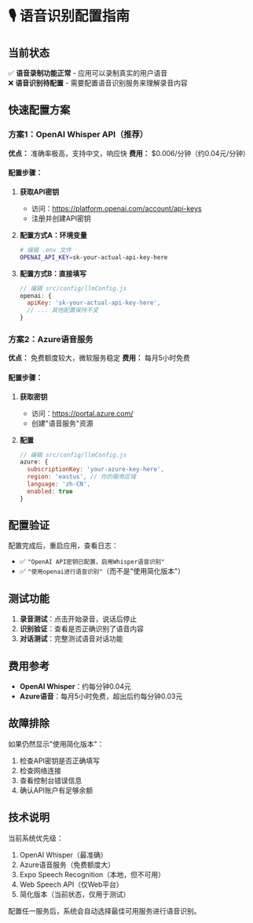 # 🎙️ 语音识别配置指南

## 当前状态
✅ **语音录制功能正常** - 应用可以录制真实的用户语音  
❌ **语音识别待配置** - 需要配置语音识别服务来理解录音内容

## 快速配置方案

### 方案1：OpenAI Whisper API（推荐）

**优点：** 准确率极高，支持中文，响应快
**费用：** $0.006/分钟（约0.04元/分钟）

#### 配置步骤：

1. **获取API密钥**
   - 访问：https://platform.openai.com/account/api-keys
   - 注册并创建API密钥

2. **配置方式A：环境变量**
   ```bash
   # 编辑 .env 文件
   OPENAI_API_KEY=sk-your-actual-api-key-here
   ```

3. **配置方式B：直接填写**
   ```javascript
   // 编辑 src/config/llmConfig.js
   openai: {
     apiKey: 'sk-your-actual-api-key-here',
     // ... 其他配置保持不变
   }
   ```

### 方案2：Azure语音服务

**优点：** 免费额度较大，微软服务稳定
**费用：** 每月5小时免费

#### 配置步骤：

1. **获取密钥**
   - 访问：https://portal.azure.com/
   - 创建"语音服务"资源

2. **配置**
   ```javascript
   // 编辑 src/config/llmConfig.js
   azure: {
     subscriptionKey: 'your-azure-key-here',
     region: 'eastus', // 你的服务区域
     language: 'zh-CN',
     enabled: true
   }
   ```

## 配置验证

配置完成后，重启应用，查看日志：
- ✅ `"OpenAI API密钥已配置，启用Whisper语音识别"`
- ✅ `"使用openai进行语音识别"`（而不是"使用简化版本"）

## 测试功能

1. **录音测试**：点击开始录音，说话后停止
2. **识别验证**：查看是否正确识别了语音内容
3. **对话测试**：完整测试语音对话功能

## 费用参考

- **OpenAI Whisper**：约每分钟0.04元
- **Azure语音**：每月5小时免费，超出后约每分钟0.03元

## 故障排除

如果仍然显示"使用简化版本"：
1. 检查API密钥是否正确填写
2. 检查网络连接
3. 查看控制台错误信息
4. 确认API账户有足够余额

## 技术说明

当前系统优先级：
1. OpenAI Whisper（最准确）
2. Azure语音服务（免费额度大）
3. Expo Speech Recognition（本地，但不可用）
4. Web Speech API（仅Web平台）
5. 简化版本（当前状态，仅用于测试）

配置任一服务后，系统会自动选择最佳可用服务进行语音识别。